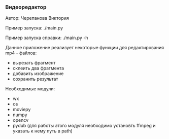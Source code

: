 ### Видеоредактор
Автор: Черепанова Виктория

Пример запуска: ./main.py

Пример запуска справки: ./main.py -h

Данное приложение реализует некоторые функции для редактирования mp4 - файлов:
* вырезать фрагмент 
* склеить два фрагмента
* добавить изображение
* сохранить результат

Необходимые модули:
* wx 
* os 
* moviepy
* numpy
* opencv
* pydub (для работы этого модуля необходимо установть ffmpeg и указать к нему путь в path)

